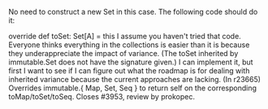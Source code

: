 No need to construct a new Set in this case.  The following code should do it:

override def toSet: Set[A] = this
I assume you haven't tried that code.  Everyone thinks everything in the collections is easier than it is because they underappreciate the impact of variance.  (The toSet inherited by immutable.Set does not have the signature given.) I can implement it, but first I want to see if I can figure out what the roadmap is for dealing with inherited variance because the current approaches are lacking.
(In r23665) Overrides immutable.{ Map, Set, Seq } to return self on
the corresponding toMap/toSet/toSeq.  Closes #3953, review
by prokopec.
